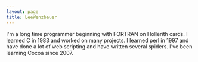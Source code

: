 ```yaml
---
layout: page
title: LeeWenzbauer
---
```


I'm a long time programmer beginning with FORTRAN on Hollerith cards.  I learned C in 1983 and worked on many projects.  I learned perl in 1997 and have done a lot of web scripting and have written several spiders.  I've been learning Cocoa since 2007.

